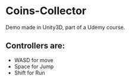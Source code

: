 # Coins-Collector
Demo made in Unity3D, part of a Udemy course.
## Controllers are:
- WASD for move
- Space for Jump
- Shift for Run

